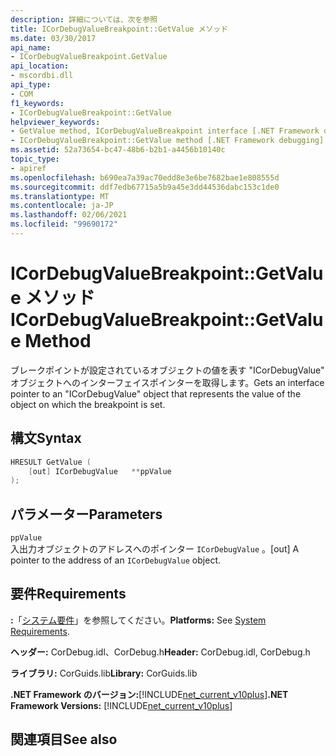 ```yaml
---
description: 詳細については、次を参照
title: ICorDebugValueBreakpoint::GetValue メソッド
ms.date: 03/30/2017
api_name:
- ICorDebugValueBreakpoint.GetValue
api_location:
- mscordbi.dll
api_type:
- COM
f1_keywords:
- ICorDebugValueBreakpoint::GetValue
helpviewer_keywords:
- GetValue method, ICorDebugValueBreakpoint interface [.NET Framework debugging]
- ICorDebugValueBreakpoint::GetValue method [.NET Framework debugging]
ms.assetid: 52a73654-bc47-48b6-b2b1-a4456b10140c
topic_type:
- apiref
ms.openlocfilehash: b690ea7a39ac70edd8e3e6be7682bae1e808555d
ms.sourcegitcommit: ddf7edb67715a5b9a45e3dd44536dabc153c1de0
ms.translationtype: MT
ms.contentlocale: ja-JP
ms.lasthandoff: 02/06/2021
ms.locfileid: "99690172"
---
```

# <a name="icordebugvaluebreakpointgetvalue-method"></a><span data-ttu-id="3ecfe-103">ICorDebugValueBreakpoint::GetValue メソッド</span><span class="sxs-lookup"><span data-stu-id="3ecfe-103">ICorDebugValueBreakpoint::GetValue Method</span></span>

<span data-ttu-id="3ecfe-104">ブレークポイントが設定されているオブジェクトの値を表す "ICorDebugValue" オブジェクトへのインターフェイスポインターを取得します。</span><span class="sxs-lookup"><span data-stu-id="3ecfe-104">Gets an interface pointer to an "ICorDebugValue" object that represents the value of the object on which the breakpoint is set.</span></span>  
  
## <a name="syntax"></a><span data-ttu-id="3ecfe-105">構文</span><span class="sxs-lookup"><span data-stu-id="3ecfe-105">Syntax</span></span>  
  
```cpp  
HRESULT GetValue (  
    [out] ICorDebugValue   **ppValue  
);  
```  
  
## <a name="parameters"></a><span data-ttu-id="3ecfe-106">パラメーター</span><span class="sxs-lookup"><span data-stu-id="3ecfe-106">Parameters</span></span>  

 `ppValue`  
 <span data-ttu-id="3ecfe-107">入出力オブジェクトのアドレスへのポインター `ICorDebugValue` 。</span><span class="sxs-lookup"><span data-stu-id="3ecfe-107">[out] A pointer to the address of an `ICorDebugValue` object.</span></span>  
  
## <a name="requirements"></a><span data-ttu-id="3ecfe-108">要件</span><span class="sxs-lookup"><span data-stu-id="3ecfe-108">Requirements</span></span>  

 <span data-ttu-id="3ecfe-109">**:**「[システム要件](../../get-started/system-requirements.md)」を参照してください。</span><span class="sxs-lookup"><span data-stu-id="3ecfe-109">**Platforms:** See [System Requirements](../../get-started/system-requirements.md).</span></span>  
  
 <span data-ttu-id="3ecfe-110">**ヘッダー:** CorDebug.idl、CorDebug.h</span><span class="sxs-lookup"><span data-stu-id="3ecfe-110">**Header:** CorDebug.idl, CorDebug.h</span></span>  
  
 <span data-ttu-id="3ecfe-111">**ライブラリ:** CorGuids.lib</span><span class="sxs-lookup"><span data-stu-id="3ecfe-111">**Library:** CorGuids.lib</span></span>  
  
 <span data-ttu-id="3ecfe-112">**.NET Framework のバージョン:**[!INCLUDE[net_current_v10plus](../../../../includes/net-current-v10plus-md.md)]</span><span class="sxs-lookup"><span data-stu-id="3ecfe-112">**.NET Framework Versions:** [!INCLUDE[net_current_v10plus](../../../../includes/net-current-v10plus-md.md)]</span></span>  
  
## <a name="see-also"></a><span data-ttu-id="3ecfe-113">関連項目</span><span class="sxs-lookup"><span data-stu-id="3ecfe-113">See also</span></span>
